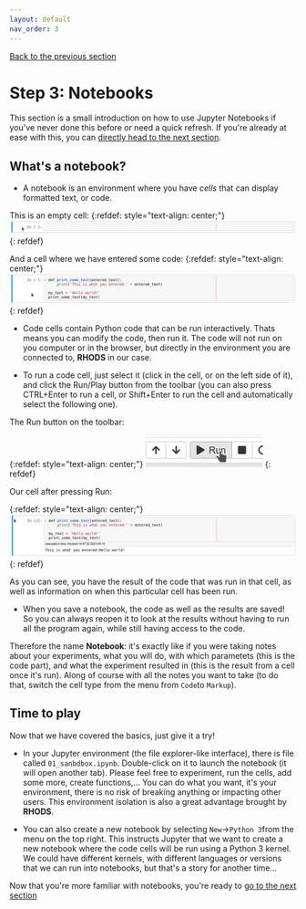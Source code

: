 ```yaml
---
layout: default
nav_order: 3
---
```

[Back to the previous section](step2.html)

# Step 3: Notebooks

This section is a small introduction on how to use Jupyter Notebooks if you've never done this before or need a quick refresh. If you're already at ease with this, you can [directly head to the next section](step4.html).

## What's a notebook?

* A notebook is an environment where you have *cells* that can display formatted text, or code.

This is an empty cell:
{:refdef: style="text-align: center;"}
![alt text](./assets/img/cell.png "A notebook cell")
{: refdef}

And a cell where we have entered some code:
{:refdef: style="text-align: center;"}
![alt text](./assets/img/cell_code.png "A notebook cellwith code")
{: refdef}

* Code cells contain Python code that can be run interactively. Thats means you can modify the code, then run it. The code will not run on you computer or in the browser, but directly in the environment you are connected to, **RHODS** in our case.

* To run a code cell, just select it (click in the cell, or on the left side of it), and click the Run/Play button from the toolbar (you can also press CTRL+Enter to run a cell, or Shift+Enter to run the cell and automatically select the following one).

The Run button on the toolbar:

{:refdef: style="text-align: center;"}
![alt text](./assets/img/run_button.png "Run button")
{: refdef}

Our cell after pressing Run:

{:refdef: style="text-align: center;"}
![alt text](./assets/img/cell_run.png "Run cell")
{: refdef}

As you can see, you have the result of the code that was run in that cell, as well as information on when this particular cell has been run.

* When you save a notebook, the code as well as the results are saved! So you can always reopen it to look at the results without having to run all the program again, while still having access to the code.

Therefore the name **Notebook**: it's exactly like if you were taking notes about your experiments, what you will do, with which parametets (this is the code part), and what the experiment resulted in (this is the result from a cell once it's run). Along of course with all the notes you want to take (to do that, switch the cell type from the menu from `Code`to `Markup`).

## Time to play

Now that we have covered the basics, just give it a try!

* In your Jupyter environment (the file explorer-like interface), there is file called `01_sanbdbox.ipynb`. Double-click on it to launch the notebook (it will open another tab). Please feel free to experiment, run the cells, add some more, create functions,... You can do what you want, it's your environment, there is no risk of breaking anything or impacting other users. This environment isolation is also a great advantage brought by **RHODS**.

* You can also create a new notebook by selecting `New`->`Python 3`from the menu on the top right. This instructs Jupyter that we want to create a new notebook where the code cells will be run using a Python 3 kernel. We could have different kernels, with different languages or versions that we can run into notebooks, but that's a story for another time...

Now that you're more familiar with notebooks, you're ready to [go to the next section](step4.html)
